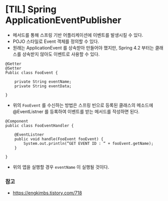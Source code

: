# [TIL] Spring ApplicationEventPublisher

* 메서드를 통해 스프링 기반 어플리케이션에 이벤트를 발생시킬 수 있다.
* POJO 스타일로 Event 객체를 정의할 수 있다.
* 원래는 ApplicationEvent 를 상속받아 만들어야 했지만, Spring 4.2 부터는 클래스를 상속받지 않아도 이벤트로 사용할 수 있다.

```
@Getter
@Setter
Public class FooEvent {

	private String eventName;
	private String eventData;

}
```

* 위의 `FooEvent` 를 수신하는 방법은 스프링 빈으로 등록된 클래스의 메소드에 @EventListner 를 등록하여 이벤트를 받는 메서드를 작성하면 된다.

```
@Component
public class FooEventHandler {

	@EventListner
	public void handle(FooEvent fooEvent) {
		System.out.println(“GET EVENT ID : “ + fooEvent.getName);
	}

}
```

* 위의 앱을 실행할 경우 `eventName` 이 실행될 것이다.

### 참고

* https://engkimbs.tistory.com/718

